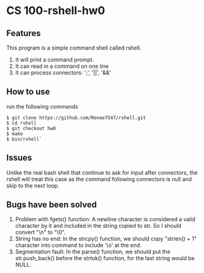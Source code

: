 # CS 100-rshell-hw0

## Features
This program is a simple command shell called rshell.
1. It will print a command prompt.
2. It can read in a command on one line
3. It can process connectors: ';', '||', '&&'


## How to use
run the following commands
```
$ git clone https://github.com/Renee7547/rshell.git
$ cd rshell
$ git checkout hw0
$ make
$ bin/rshell`
```
## Issues
Unlike the real bash shell that continue to ask for input after connectors, 
the rshell will treat this case as the command following connectors is null and skip to the next loop.

## Bugs have been solved
1. Problem with  fgets() function: 
	A newline character is considered a valid character by it and included in the string copied to str. So I should convert "\n" to "\0".
2. String has no end:
	In the strcpy() function, we should copy "strlen() + 1" character into command to include '\o' at the end.
3. Segmentation fault:
	In the parse() function, we should put the str.push_back() before the strtok() function, for the last string would be NULL.

